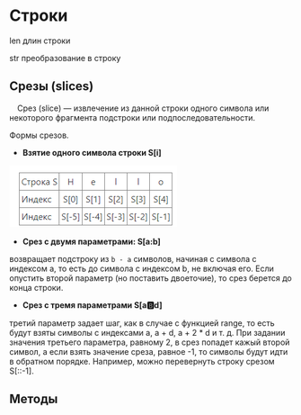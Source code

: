# Строки

len длин строки

str преобразование в строку

## Срезы (slices)

&emsp;Срез (slice) — извлечение из данной строки одного символа или некоторого фрагмента подстроки или подпоследовательности.

Формы срезов. 
* **Взятие одного символа строки S[i]**

![Таблица срезов](/images/img1.png)

* **Срез с двумя параметрами: S[a:b]** 
  
возвращает подстроку из `b - a` символов, начиная с символа c индексом a, то есть до символа с индексом b, не включая его. Если опустить второй параметр (но поставить двоеточие), то срез берется до конца строки.

* **Срез с тремя параметрами S[a:b:d]** 
  
третий параметр задает шаг, как в случае с функцией range, то есть будут взяты символы с индексами a, a + d, a + 2 * d и т. д. При задании значения третьего параметра, равному 2, в срез попадет кажый второй символ, а если взять значение среза, равное -1, то символы будут идти в обратном порядке. Например, можно перевернуть строку срезом S[::-1].

## Методы

